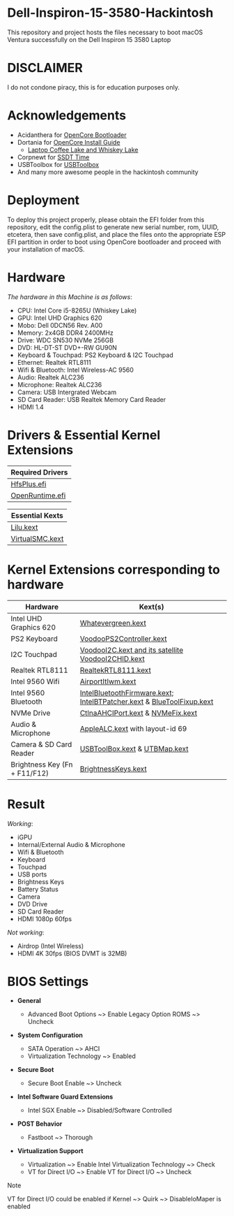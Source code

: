 # Dell-Inspiron-15-3580-Hackintosh
This repository and project hosts the files necessary to boot macOS Ventura successfully on the Dell Inspiron 15 3580 Laptop

# DISCLAIMER
I do not condone piracy, this is for education purposes only.

# Acknowledgements
- Acidanthera for [OpenCore Bootloader](https://github.com/acidanthera/OpenCorePkg)
- Dortania for [OpenCore Install Guide](https://dortania.github.io/OpenCore-Install-Guide)
  -  [Laptop Coffee Lake and Whiskey Lake](https://dortania.github.io/OpenCore-Install-Guide/config-laptop.plist/coffee-lake.html)
- Corpnewt for [SSDT Time](https://github.com/corpnewt/SSDTTime)
- USBToolbox for [USBToolbox](https://github.com/USBToolBox)
- And many more awesome people in the hackintosh community
  
# Deployment
To deploy this project properly, please obtain the EFI folder from this repository, edit the config.plist to generate new serial number, rom, UUID, etcetera, then save config.plist, and place the files onto the appropriate ESP EFI partition in order to boot using OpenCore bootloader and proceed with your installation of macOS.

# Hardware
_The hardware in this Machine is as follows_:
- CPU: Intel Core i5-8265U (Whiskey Lake)
- GPU: Intel UHD Graphics 620
- Mobo: Dell 0DCN56 Rev. A00
- Memory: 2x4GB DDR4 2400MHz 
- Drive: WDC SN530 NVMe 256GB
- DVD: HL-DT-ST DVD+-RW GU90N
- Keyboard & Touchpad: PS2 Keyboard & I2C Touchpad
- Ethernet: Realtek RTL8111
- Wifi & Bluetooth: Intel Wireless-AC 9560
- Audio: Realtek ALC236
- Microphone: Realtek ALC236
- Camera: USB Intergrated Webcam
- SD Card Reader: USB Realtek Memory Card Reader
- HDMI 1.4

# Drivers & Essential Kernel Extensions
| Required Drivers |
| ------------- |
| [HfsPlus.efi](https://github.com/acidanthera/OcBinaryData/blob/master/Drivers/HfsPlus.efi) |
| [OpenRuntime.efi](https://github.com/acidanthera/OpenCorePkg) |

| Essential Kexts |
| ------------- |
| [Lilu.kext](https://github.com/acidanthera/Lilu) |
| [VirtualSMC.kext](https://github.com/acidanthera/VirtualSMC) |

# Kernel Extensions corresponding to hardware
| Hardware  | Kext(s) |
| ------------- | ------------- |
| Intel UHD Graphics 620  | [Whatevergreen.kext](https://github.com/acidanthera/WhateverGreen)  |
| PS2 Keyboard | [VoodooPS2Controller.kext](https://github.com/acidanthera/VoodooPS2)  |
| I2C Touchpad | [VoodooI2C.kext and its satellite VoodooI2CHID.kext](https://github.com/VoodooI2C/VoodooI2C)  |
| Realtek RTL8111 | [RealtekRTL8111.kext](https://github.com/Mieze/RTL8111_driver_for_OS_X) |
| Intel 9560 Wifi | [AirportItlwm.kext](https://github.com/OpenIntelWireless/itlwm)|
| Intel 9560 Bluetooth | [IntelBluetoothFirmware.kext; IntelBTPatcher.kext](https://github.com/OpenIntelWireless/IntelBluetoothFirmware) & [BlueToolFixup.kext](https://github.com/acidanthera/BrcmPatchRAM)|
| NVMe Drive | [CtlnaAHCIPort.kext](https://github.com/dortania/OpenCore-Install-Guide/blob/master/extra-files/CtlnaAHCIPort.kext.zip) & [NVMeFix.kext](https://github.com/acidanthera/NVMeFix) |
| Audio & Microphone | [AppleALC.kext](https://github.com/acidanthera/AppleALC) with layout-id 69  |
| Camera & SD Card Reader | [USBToolBox.kext](https://github.com/USBToolBox/kext) & [UTBMap.kext](https://github.com/USBToolBox/tool)  |
| Brightness Key (Fn + F11/F12)  | [BrightnessKeys.kext](https://github.com/acidanthera/BrightnessKeys)  |

# Result
_Working_:
- iGPU
- Internal/External Audio & Microphone
- Wifi & Bluetooth
- Keyboard
- Touchpad
- USB ports
- Brightness Keys
- Battery Status
- Camera
- DVD Drive
- SD Card Reader
- HDMI 1080p 60fps

_Not working_:
- Airdrop (Intel Wireless)
- HDMI 4K 30fps (BIOS DVMT is 32MB)
  
# BIOS Settings
- **General**
  - Advanced Boot Options ~> Enable Legacy Option ROMS ~> Uncheck
 
- **System Configuration**
  - SATA Operation ~> AHCI
  - Virtualization Technology ~> Enabled
- **Secure Boot**
  - Secure Boot Enable ~> Uncheck
- **Intel Software Guard Extensions**
  - Intel SGX Enable ~> Disabled/Software Controlled
- **POST Behavior**
  - Fastboot ~> Thorough
- **Virtualization Support**
  - Virtualization ~> Enable Intel Virtualization Technology ~> Check
  - VT for Direct I/O ~> Enable VT for Direct I/O ~> Uncheck
> [!NOTE]
> VT for Direct I/O could be enabled if Kernel ~> Quirk ~> DisableIoMaper is enabled
